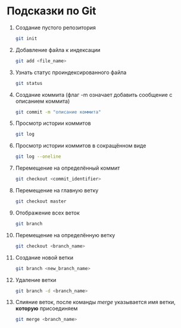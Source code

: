# Подсказки по Git

1. Создание пустого репозитория
    ```sh
    git init
    ```
2. Добавление файла к индексации
    ```sh
    git add <file_name>
    ```
3. Узнать статус проиндексированного файла
    ```sh
    git status
    ```
4. Создание коммита (флаг -m означает добавить сообщение с описанием коммита)
    ```sh
    git commit -m "описание коммита"
    ```
5. Просмотр истории коммитов
    ```sh
    git log
    ```
6. Просмотр истории коммитов в сокращённом виде
    ```sh
    git log --oneline
    ```
7. Перемещение на определённый коммит
    ```sh
    git checkout <commit_identifier>
    ```
8. Перемещение на главную ветку
    ```sh
    git checkout master
    ```
9. Отображение всех веток
    ```sh
    git branch
    ```
10. Перемещение на определённую ветку
    ```sh
    git checkout <branch_name>
    ```
11. Создание новой ветки
    ```sh
    git branch <new_branch_name>
    ```
12. Удаление ветки
    ```sh
    git branch -d <branch_name>
    ```
12. Слияние веток, после команды *merge* указывается имя ветки, __которую__ присоединяем
    ```sh
    git merge <branch_name>
    ```